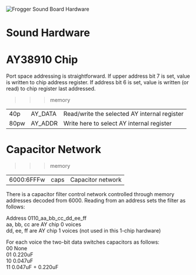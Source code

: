 ![Frogger Sound Board Hardware](Frogger.jpg)

# Sound Hardware

# AY38910 Chip

Port space addressing is straightforward.
If upper address bit 7 is set, value is written to chip address register.
If address bit 6 is set, value is written (or read) to chip register last addressed.

>>> memory

| | | |
| --- | --- | --- |
| 40p  | AY_DATA | Read/write the selected AY internal register |
| 80pw | AY_ADDR | Write here to select AY internal register |

# Capacitor Network

>>> memory

| | | |
| --- | --- | --- |
| 6000:6FFFw | caps | Capacitor network |

There is a capacitor filter control network controlled through memory addresses 
 decoded from 6000. Reading from an address sets the filter as follows:

 Address 0110_aa_bb_cc_dd_ee_ff<br>
 aa, bb, cc are AY chip 0 voices<br>
 dd, ee, ff are AY chip 1 voices (not used in this 1-chip hardware)<br>

 For each voice the two-bit data switches capacitors as follows:<br>
 00 None<br>
 01 0.220uF<br>
 10 0.047uF<br>
 11 0.047uF + 0.220uF<br>
